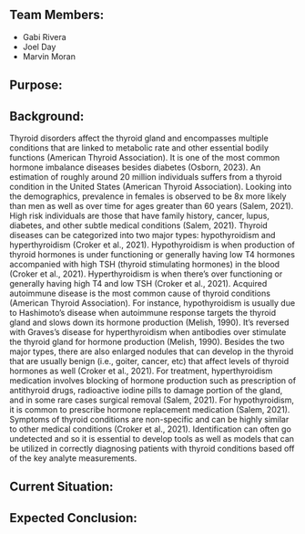 ## Team Members: 

- Gabi Rivera
- Joel Day
- Marvin Moran

## Purpose: 



## Background:
Thyroid disorders affect the thyroid gland and encompasses multiple conditions that are linked to metabolic rate and other essential bodily functions (American Thyroid Association). It is one of the most common hormone imbalance diseases besides diabetes (Osborn, 2023). An estimation of roughly around 20 million individuals suffers from a thyroid condition in the United States (American Thyroid Association). Looking into the demographics, prevalence in females is observed to be 8x more likely than men as well as over time for ages greater than 60 years (Salem, 2021). High risk individuals are those that have family history, cancer, lupus, diabetes, and other subtle medical conditions (Salem, 2021). 
Thyroid diseases can be categorized into two major types: hypothyroidism and hyperthyroidism (Croker et al., 2021). Hypothyroidism is when production of thyroid hormones is under functioning or generally having low T4 hormones accompanied with high TSH (thyroid stimulating hormones) in the blood (Croker et al., 2021). Hyperthyroidism is when there’s over functioning or generally having high T4 and low TSH (Croker et al., 2021). Acquired autoimmune disease is the most common cause of thyroid conditions (American Thyroid Association). For instance, hypothyroidism is usually due to Hashimoto’s disease when autoimmune response targets the thyroid gland and slows down its hormone production (Melish, 1990). It’s reversed with Graves’s disease for hyperthyroidism when antibodies over stimulate the thyroid gland for hormone production (Melish, 1990). Besides the two major types, there are also enlarged nodules that can develop in the thyroid that are usually benign (i.e., goiter, cancer, etc) that affect levels of thyroid hormones as well (Croker et al., 2021).
For treatment, hyperthyroidism medication involves blocking of hormone production such as prescription of antithyroid drugs, radioactive iodine pills to damage portion of the gland, and in some rare cases surgical removal (Salem, 2021). For hypothyroidism, it is common to prescribe hormone replacement medication (Salem, 2021). Symptoms of thyroid conditions are non-specific and can be highly similar to other medical conditions (Croker et al., 2021). Identification can often go undetected and so it is essential to develop tools as well as models that can be utilized in correctly diagnosing patients with thyroid conditions based off of the key analyte measurements. 



## Current Situation: 



## Expected Conclusion:
